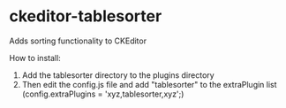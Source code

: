 # ckeditor-tablesorter
Adds sorting functionality to CKEditor

How to install: 
1. Add the tablesorter directory to the plugins directory
2. Then edit the config.js file and add "tablesorter" to the extraPlugin list (config.extraPlugins = 'xyz,tablesorter,xyz';)
